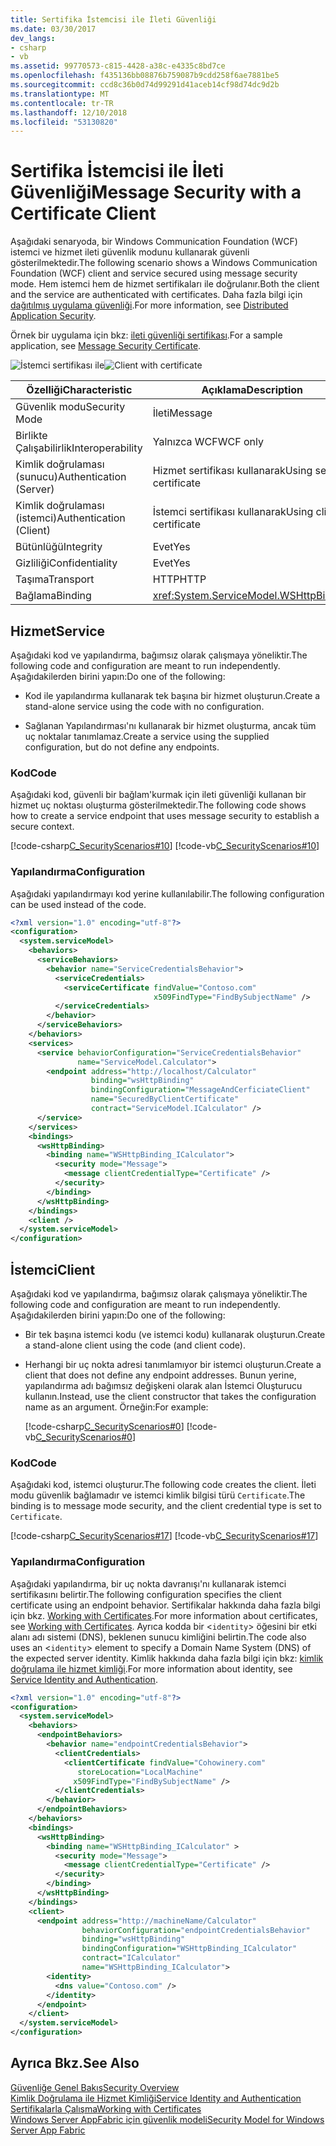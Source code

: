 ```yaml
---
title: Sertifika İstemcisi ile İleti Güvenliği
ms.date: 03/30/2017
dev_langs:
- csharp
- vb
ms.assetid: 99770573-c815-4428-a38c-e4335c8bd7ce
ms.openlocfilehash: f435136bb08876b759087b9cdd258f6ae7881be5
ms.sourcegitcommit: ccd8c36b0d74d99291d41aceb14cf98d74dc9d2b
ms.translationtype: MT
ms.contentlocale: tr-TR
ms.lasthandoff: 12/10/2018
ms.locfileid: "53130820"
---
```

# <a name="message-security-with-a-certificate-client"></a><span data-ttu-id="05999-102">Sertifika İstemcisi ile İleti Güvenliği</span><span class="sxs-lookup"><span data-stu-id="05999-102">Message Security with a Certificate Client</span></span>
<span data-ttu-id="05999-103">Aşağıdaki senaryoda, bir Windows Communication Foundation (WCF) istemci ve hizmet ileti güvenlik modunu kullanarak güvenli gösterilmektedir.</span><span class="sxs-lookup"><span data-stu-id="05999-103">The following scenario shows a Windows Communication Foundation (WCF) client and service secured using message security mode.</span></span> <span data-ttu-id="05999-104">Hem istemci hem de hizmet sertifikaları ile doğrulanır.</span><span class="sxs-lookup"><span data-stu-id="05999-104">Both the client and the service are authenticated with certificates.</span></span> <span data-ttu-id="05999-105">Daha fazla bilgi için [dağıtılmış uygulama güvenliği](../../../../docs/framework/wcf/feature-details/distributed-application-security.md).</span><span class="sxs-lookup"><span data-stu-id="05999-105">For more information, see [Distributed Application Security](../../../../docs/framework/wcf/feature-details/distributed-application-security.md).</span></span>  
  
 <span data-ttu-id="05999-106">Örnek bir uygulama için bkz: [ileti güvenliği sertifikası](../../../../docs/framework/wcf/samples/message-security-certificate.md).</span><span class="sxs-lookup"><span data-stu-id="05999-106">For a sample application, see [Message Security Certificate](../../../../docs/framework/wcf/samples/message-security-certificate.md).</span></span>  
  
 <span data-ttu-id="05999-107">![İstemci sertifikası ile](../../../../docs/framework/wcf/feature-details/media/clientwithcertificate.gif "ClientWithCertificate")</span><span class="sxs-lookup"><span data-stu-id="05999-107">![Client with certificate](../../../../docs/framework/wcf/feature-details/media/clientwithcertificate.gif "ClientWithCertificate")</span></span>  
  
|<span data-ttu-id="05999-108">Özelliği</span><span class="sxs-lookup"><span data-stu-id="05999-108">Characteristic</span></span>|<span data-ttu-id="05999-109">Açıklama</span><span class="sxs-lookup"><span data-stu-id="05999-109">Description</span></span>|  
|--------------------|-----------------|  
|<span data-ttu-id="05999-110">Güvenlik modu</span><span class="sxs-lookup"><span data-stu-id="05999-110">Security Mode</span></span>|<span data-ttu-id="05999-111">İleti</span><span class="sxs-lookup"><span data-stu-id="05999-111">Message</span></span>|  
|<span data-ttu-id="05999-112">Birlikte Çalışabilirlik</span><span class="sxs-lookup"><span data-stu-id="05999-112">Interoperability</span></span>|<span data-ttu-id="05999-113">Yalnızca WCF</span><span class="sxs-lookup"><span data-stu-id="05999-113">WCF only</span></span>|  
|<span data-ttu-id="05999-114">Kimlik doğrulaması (sunucu)</span><span class="sxs-lookup"><span data-stu-id="05999-114">Authentication (Server)</span></span>|<span data-ttu-id="05999-115">Hizmet sertifikası kullanarak</span><span class="sxs-lookup"><span data-stu-id="05999-115">Using service certificate</span></span>|  
|<span data-ttu-id="05999-116">Kimlik doğrulaması (istemci)</span><span class="sxs-lookup"><span data-stu-id="05999-116">Authentication (Client)</span></span>|<span data-ttu-id="05999-117">İstemci sertifikası kullanarak</span><span class="sxs-lookup"><span data-stu-id="05999-117">Using client certificate</span></span>|  
|<span data-ttu-id="05999-118">Bütünlüğü</span><span class="sxs-lookup"><span data-stu-id="05999-118">Integrity</span></span>|<span data-ttu-id="05999-119">Evet</span><span class="sxs-lookup"><span data-stu-id="05999-119">Yes</span></span>|  
|<span data-ttu-id="05999-120">Gizliliği</span><span class="sxs-lookup"><span data-stu-id="05999-120">Confidentiality</span></span>|<span data-ttu-id="05999-121">Evet</span><span class="sxs-lookup"><span data-stu-id="05999-121">Yes</span></span>|  
|<span data-ttu-id="05999-122">Taşıma</span><span class="sxs-lookup"><span data-stu-id="05999-122">Transport</span></span>|<span data-ttu-id="05999-123">HTTP</span><span class="sxs-lookup"><span data-stu-id="05999-123">HTTP</span></span>|  
|<span data-ttu-id="05999-124">Bağlama</span><span class="sxs-lookup"><span data-stu-id="05999-124">Binding</span></span>|<xref:System.ServiceModel.WSHttpBinding>|  
  
## <a name="service"></a><span data-ttu-id="05999-125">Hizmet</span><span class="sxs-lookup"><span data-stu-id="05999-125">Service</span></span>  
 <span data-ttu-id="05999-126">Aşağıdaki kod ve yapılandırma, bağımsız olarak çalışmaya yöneliktir.</span><span class="sxs-lookup"><span data-stu-id="05999-126">The following code and configuration are meant to run independently.</span></span> <span data-ttu-id="05999-127">Aşağıdakilerden birini yapın:</span><span class="sxs-lookup"><span data-stu-id="05999-127">Do one of the following:</span></span>  
  
-   <span data-ttu-id="05999-128">Kod ile yapılandırma kullanarak tek başına bir hizmet oluşturun.</span><span class="sxs-lookup"><span data-stu-id="05999-128">Create a stand-alone service using the code with no configuration.</span></span>  
  
-   <span data-ttu-id="05999-129">Sağlanan Yapılandırması'nı kullanarak bir hizmet oluşturma, ancak tüm uç noktalar tanımlamaz.</span><span class="sxs-lookup"><span data-stu-id="05999-129">Create a service using the supplied configuration, but do not define any endpoints.</span></span>  
  
### <a name="code"></a><span data-ttu-id="05999-130">Kod</span><span class="sxs-lookup"><span data-stu-id="05999-130">Code</span></span>  
 <span data-ttu-id="05999-131">Aşağıdaki kod, güvenli bir bağlam'kurmak için ileti güvenliği kullanan bir hizmet uç noktası oluşturma gösterilmektedir.</span><span class="sxs-lookup"><span data-stu-id="05999-131">The following code shows how to create a service endpoint that uses message security to establish a secure context.</span></span>  
  
 [!code-csharp[C_SecurityScenarios#10](../../../../samples/snippets/csharp/VS_Snippets_CFX/c_securityscenarios/cs/source.cs#10)]
 [!code-vb[C_SecurityScenarios#10](../../../../samples/snippets/visualbasic/VS_Snippets_CFX/c_securityscenarios/vb/source.vb#10)]  
  
### <a name="configuration"></a><span data-ttu-id="05999-132">Yapılandırma</span><span class="sxs-lookup"><span data-stu-id="05999-132">Configuration</span></span>  
 <span data-ttu-id="05999-133">Aşağıdaki yapılandırmayı kod yerine kullanılabilir.</span><span class="sxs-lookup"><span data-stu-id="05999-133">The following configuration can be used instead of the code.</span></span>  
  
```xml  
<?xml version="1.0" encoding="utf-8"?>  
<configuration>  
  <system.serviceModel>  
    <behaviors>  
      <serviceBehaviors>  
        <behavior name="ServiceCredentialsBehavior">  
          <serviceCredentials>  
            <serviceCertificate findValue="Contoso.com"  
                                x509FindType="FindBySubjectName" />  
          </serviceCredentials>  
        </behavior>  
      </serviceBehaviors>  
    </behaviors>  
    <services>  
      <service behaviorConfiguration="ServiceCredentialsBehavior"   
               name="ServiceModel.Calculator">  
        <endpoint address="http://localhost/Calculator"   
                  binding="wsHttpBinding"  
                  bindingConfiguration="MessageAndCerficiateClient"   
                  name="SecuredByClientCertificate"  
                  contract="ServiceModel.ICalculator" />  
      </service>  
    </services>  
    <bindings>  
      <wsHttpBinding>  
        <binding name="WSHttpBinding_ICalculator">  
          <security mode="Message">  
            <message clientCredentialType="Certificate" />  
          </security>  
        </binding>  
      </wsHttpBinding>  
    </bindings>  
    <client />  
  </system.serviceModel>  
</configuration>  
```  
  
## <a name="client"></a><span data-ttu-id="05999-134">İstemci</span><span class="sxs-lookup"><span data-stu-id="05999-134">Client</span></span>  
 <span data-ttu-id="05999-135">Aşağıdaki kod ve yapılandırma, bağımsız olarak çalışmaya yöneliktir.</span><span class="sxs-lookup"><span data-stu-id="05999-135">The following code and configuration are meant to run independently.</span></span> <span data-ttu-id="05999-136">Aşağıdakilerden birini yapın:</span><span class="sxs-lookup"><span data-stu-id="05999-136">Do one of the following:</span></span>  
  
-   <span data-ttu-id="05999-137">Bir tek başına istemci kodu (ve istemci kodu) kullanarak oluşturun.</span><span class="sxs-lookup"><span data-stu-id="05999-137">Create a stand-alone client using the code (and client code).</span></span>  
  
-   <span data-ttu-id="05999-138">Herhangi bir uç nokta adresi tanımlamıyor bir istemci oluşturun.</span><span class="sxs-lookup"><span data-stu-id="05999-138">Create a client that does not define any endpoint addresses.</span></span> <span data-ttu-id="05999-139">Bunun yerine, yapılandırma adı bağımsız değişkeni olarak alan İstemci Oluşturucu kullanın.</span><span class="sxs-lookup"><span data-stu-id="05999-139">Instead, use the client constructor that takes the configuration name as an argument.</span></span> <span data-ttu-id="05999-140">Örneğin:</span><span class="sxs-lookup"><span data-stu-id="05999-140">For example:</span></span>  
  
     [!code-csharp[C_SecurityScenarios#0](../../../../samples/snippets/csharp/VS_Snippets_CFX/c_securityscenarios/cs/source.cs#0)]
     [!code-vb[C_SecurityScenarios#0](../../../../samples/snippets/visualbasic/VS_Snippets_CFX/c_securityscenarios/vb/source.vb#0)]  
  
### <a name="code"></a><span data-ttu-id="05999-141">Kod</span><span class="sxs-lookup"><span data-stu-id="05999-141">Code</span></span>  
 <span data-ttu-id="05999-142">Aşağıdaki kod, istemci oluşturur.</span><span class="sxs-lookup"><span data-stu-id="05999-142">The following code creates the client.</span></span> <span data-ttu-id="05999-143">İleti modu güvenlik bağlamadır ve istemci kimlik bilgisi türü `Certificate`.</span><span class="sxs-lookup"><span data-stu-id="05999-143">The binding is to message mode security, and the client credential type is set to `Certificate`.</span></span>  
  
 [!code-csharp[C_SecurityScenarios#17](../../../../samples/snippets/csharp/VS_Snippets_CFX/c_securityscenarios/cs/source.cs#17)]
 [!code-vb[C_SecurityScenarios#17](../../../../samples/snippets/visualbasic/VS_Snippets_CFX/c_securityscenarios/vb/source.vb#17)]  
  
### <a name="configuration"></a><span data-ttu-id="05999-144">Yapılandırma</span><span class="sxs-lookup"><span data-stu-id="05999-144">Configuration</span></span>  
 <span data-ttu-id="05999-145">Aşağıdaki yapılandırma, bir uç nokta davranışı'nı kullanarak istemci sertifikasını belirtir.</span><span class="sxs-lookup"><span data-stu-id="05999-145">The following configuration specifies the client certificate using an endpoint behavior.</span></span> <span data-ttu-id="05999-146">Sertifikalar hakkında daha fazla bilgi için bkz. [Working with Certificates](../../../../docs/framework/wcf/feature-details/working-with-certificates.md).</span><span class="sxs-lookup"><span data-stu-id="05999-146">For more information about certificates, see [Working with Certificates](../../../../docs/framework/wcf/feature-details/working-with-certificates.md).</span></span> <span data-ttu-id="05999-147">Ayrıca kodda bir <`identity`> öğesini bir etki alanı adı sistemi (DNS), beklenen sunucu kimliğini belirtin.</span><span class="sxs-lookup"><span data-stu-id="05999-147">The code also uses an <`identity`> element to specify a Domain Name System (DNS) of the expected server identity.</span></span> <span data-ttu-id="05999-148">Kimlik hakkında daha fazla bilgi için bkz: [kimlik doğrulama ile hizmet kimliği](../../../../docs/framework/wcf/feature-details/service-identity-and-authentication.md).</span><span class="sxs-lookup"><span data-stu-id="05999-148">For more information about identity, see [Service Identity and Authentication](../../../../docs/framework/wcf/feature-details/service-identity-and-authentication.md).</span></span>  
  
```xml  
<?xml version="1.0" encoding="utf-8"?>  
<configuration>  
  <system.serviceModel>  
    <behaviors>  
      <endpointBehaviors>  
        <behavior name="endpointCredentialsBehavior">  
          <clientCredentials>  
            <clientCertificate findValue="Cohowinery.com"   
               storeLocation="LocalMachine"  
              x509FindType="FindBySubjectName" />  
          </clientCredentials>  
        </behavior>  
      </endpointBehaviors>  
    </behaviors>  
    <bindings>  
      <wsHttpBinding>  
        <binding name="WSHttpBinding_ICalculator" >  
          <security mode="Message">  
            <message clientCredentialType="Certificate" />  
          </security>  
        </binding>  
      </wsHttpBinding>  
    </bindings>  
    <client>  
      <endpoint address="http://machineName/Calculator"   
                behaviorConfiguration="endpointCredentialsBehavior"  
                binding="wsHttpBinding"  
                bindingConfiguration="WSHttpBinding_ICalculator"  
                contract="ICalculator"  
                name="WSHttpBinding_ICalculator">  
        <identity>  
          <dns value="Contoso.com" />  
        </identity>  
      </endpoint>  
    </client>  
  </system.serviceModel>  
</configuration>  
```  
  
## <a name="see-also"></a><span data-ttu-id="05999-149">Ayrıca Bkz.</span><span class="sxs-lookup"><span data-stu-id="05999-149">See Also</span></span>  
 [<span data-ttu-id="05999-150">Güvenliğe Genel Bakış</span><span class="sxs-lookup"><span data-stu-id="05999-150">Security Overview</span></span>](../../../../docs/framework/wcf/feature-details/security-overview.md)  
 [<span data-ttu-id="05999-151">Kimlik Doğrulama ile Hizmet Kimliği</span><span class="sxs-lookup"><span data-stu-id="05999-151">Service Identity and Authentication</span></span>](../../../../docs/framework/wcf/feature-details/service-identity-and-authentication.md)  
 [<span data-ttu-id="05999-152">Sertifikalarla Çalışma</span><span class="sxs-lookup"><span data-stu-id="05999-152">Working with Certificates</span></span>](../../../../docs/framework/wcf/feature-details/working-with-certificates.md)  
 [<span data-ttu-id="05999-153">Windows Server AppFabric için güvenlik modeli</span><span class="sxs-lookup"><span data-stu-id="05999-153">Security Model for Windows Server App Fabric</span></span>](https://go.microsoft.com/fwlink/?LinkID=201279&clcid=0x409)
